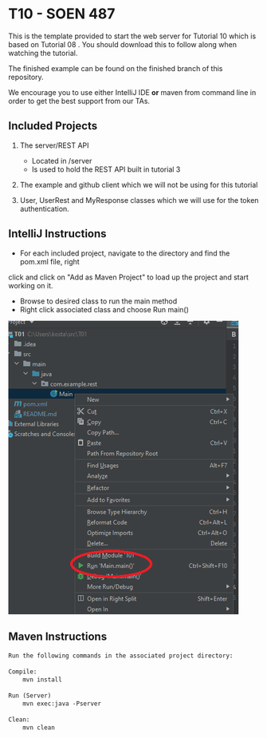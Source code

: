 # T10 - SOEN 487

This is the template provided to start the web server for Tutorial 10 which is based on Tutorial 08 .
You should download this to follow along when watching the tutorial.

The finished example can be found on the finished branch of this repository.

We encourage you to use either IntelliJ IDE **or** maven from command line in order to get the best support from our TAs.

## Included Projects ##

1. The server/REST API
   * Located in /server
   * Is used to hold the REST API built in tutorial 3

2. The example and github client which we will not be using for this tutorial

3. User, UserRest and MyResponse classes which we will use for the token authentication.

## IntelliJ Instructions ##

* For each included project, navigate to the directory and find the pom.xml file, right

click and click on "Add as Maven Project" to load up the project and start working on it.

* Browse to desired class to run the main method
* Right click associated class and choose Run main()

![Screenshot](img/fig1.png)

## Maven Instructions ##

    Run the following commands in the associated project directory:

    Compile:
        mvn install

    Run (Server)
        mvn exec:java -Pserver

    Clean:
        mvn clean


